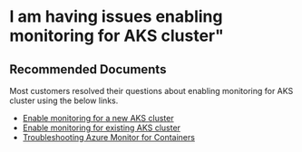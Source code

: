 <properties
    pageTitle="I can't deploy agent to AKS cluster"
    description="I can't deploy agent to AKS cluster"
    infoBubbleText="Here is the information to deploy agent to AKS Cluster"
    service="microsoft.insights"
    resource="components"
    authors="rashmian"
    ms.author="rashmia"
    selfHelpType="generic"
    articleId="insights-for-container-enableageent-akscluster"
    productPesIds="17083"
    supportTopicIds="32740206"
    cloudEnvironments="public, blackForest, fairfax,mooncake"
    ownershipId="AzureMonitoring_Essentials"
 />

# I am having issues enabling monitoring for AKS cluster"

## **Recommended Documents**

Most customers resolved their questions about enabling monitoring for AKS cluster using the below links.

* [Enable monitoring for a new AKS cluster](https://docs.microsoft.com/azure/azure-monitor/insights/container-insights-enable-new-cluster)
* [Enable monitoring for existing AKS cluster](https://docs.microsoft.com/azure/azure-monitor/insights/container-insights-enable-existing-clusters)
* [Troubleshooting Azure Monitor for Containers ](https://docs.microsoft.com/azure/azure-monitor/insights/container-insights-troubleshoot)
